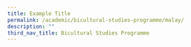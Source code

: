 ```yaml
---
title: Example Title
permalink: /academic/bicultural-studies-programme/malay/
description: ""
third_nav_title: Bicultural Studies Programme
---
```

